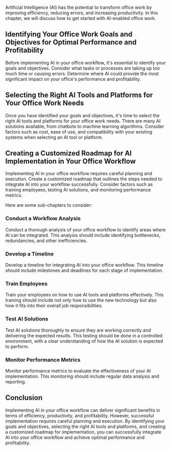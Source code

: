 

Artificial Intelligence (AI) has the potential to transform office work by improving efficiency, reducing errors, and increasing productivity. In this chapter, we will discuss how to get started with AI-enabled office work.

Identifying Your Office Work Goals and Objectives for Optimal Performance and Profitability
-------------------------------------------------------------------------------------------

Before implementing AI in your office workflow, it's essential to identify your goals and objectives. Consider what tasks or processes are taking up too much time or causing errors. Determine where AI could provide the most significant impact on your office's performance and profitability.

Selecting the Right AI Tools and Platforms for Your Office Work Needs
---------------------------------------------------------------------

Once you have identified your goals and objectives, it's time to select the right AI tools and platforms for your office work needs. There are many AI solutions available, from chatbots to machine learning algorithms. Consider factors such as cost, ease of use, and compatibility with your existing systems when selecting an AI tool or platform.

Creating a Customized Roadmap for AI Implementation in Your Office Workflow
---------------------------------------------------------------------------

Implementing AI in your office workflow requires careful planning and execution. Create a customized roadmap that outlines the steps needed to integrate AI into your workflow successfully. Consider factors such as training employees, testing AI solutions, and monitoring performance metrics.

Here are some sub-chapters to consider:

### Conduct a Workflow Analysis

Conduct a thorough analysis of your office workflow to identify areas where AI can be integrated. This analysis should include identifying bottlenecks, redundancies, and other inefficiencies.

### Develop a Timeline

Develop a timeline for integrating AI into your office workflow. This timeline should include milestones and deadlines for each stage of implementation.

### Train Employees

Train your employees on how to use AI tools and platforms effectively. This training should include not only how to use the new technology but also how it fits into their overall job responsibilities.

### Test AI Solutions

Test AI solutions thoroughly to ensure they are working correctly and delivering the expected results. This testing should be done in a controlled environment, with a clear understanding of how the AI solution is expected to perform.

### Monitor Performance Metrics

Monitor performance metrics to evaluate the effectiveness of your AI implementation. This monitoring should include regular data analysis and reporting.

Conclusion
----------

Implementing AI in your office workflow can deliver significant benefits in terms of efficiency, productivity, and profitability. However, successful implementation requires careful planning and execution. By identifying your goals and objectives, selecting the right AI tools and platforms, and creating a customized roadmap for implementation, you can successfully integrate AI into your office workflow and achieve optimal performance and profitability.


